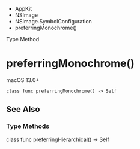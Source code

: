 

- AppKit
- NSImage
- NSImage.SymbolConfiguration
-  preferringMonochrome() 

Type Method

# preferringMonochrome()

macOS 13.0+

``` source
class func preferringMonochrome() -> Self
```

## See Also

### Type Methods

class func preferringHierarchical() -> Self

